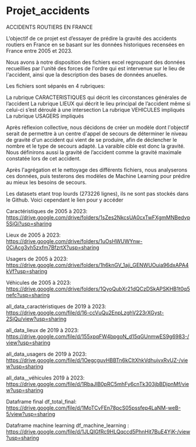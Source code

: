 # Projet_accidents
ACCIDENTS ROUTIERS EN FRANCE

L’objectif de ce projet est d’essayer de prédire la gravité des accidents routiers en France en se basant sur les données historiques recensées en France entre 2005 et 2023.

Nous avons à notre disposition des fichiers excel regroupant des données recueillies par l'unité des forces de l'ordre qui est intervenue sur le lieu de l'accident, ainsi que la description des bases de données anuelles.

Les fichiers sont séparés en 4 rubriques:

La rubrique CARACTERISTIQUES qui décrit les circonstances générales de l’accident La rubrique LIEUX qui décrit le lieu principal de l’accident même si celui-ci s’est déroulé à une intersection La rubrique VEHICULES impliqués La rubrique USAGERS impliqués

Après réflexion collective, nous décidons de créer un modèle dont l'objectif serait de permettre à un centre d'appel de secours de déterminer le niveau de gravité d'un accident qui vient de se produire, afin de déclencher le nombre et le type de secours adapté. La varaible cible est donc la gravité. Nous définirons aussi la gravité de l’accident comme la gravité maximale constatée lors de cet accident.

Après l'agrégation et le nettoyage des différents fichiers, nous analyserons ces données, puis testerons des modèles de Machine Learning pour prédire au mieux les besoins de secours.

Les datasets etant trop lourds (273226 lignes), ils ne sont pas stockés dans le Github. Voici cependant le lien pour y accéder

Caractéristiques de 2005 à 2023: https://drive.google.com/drive/folders/1sZes2NkcsUA0cxTwFXgmMNBedvp5SjGi?usp=sharing

Lieux de 2005 à 2023: https://drive.google.com/drive/folders/1uOsHWUWYnw-0CiAcg3vh5zxfm7BfzrtX?usp=sharing

Usagers de 2005 à 2023: https://drive.google.com/drive/folders/1h6knGV_1aji_GENWUOuia96dxAPA4kVf?usp=sharing

Véhicules de 2005 à 2023: https://drive.google.com/drive/folders/1QyoQubXr21dQCzDSkAPSKHB1t0q5nefc?usp=sharing

all_data_caractéristiques de 2019 à 2023: https://drive.google.com/file/d/16-ccVuQu2EnpLzghV223rXGyst-2SjQu/view?usp=sharing

all_data_lieux de 2019 à 2023: https://drive.google.com/file/d/155xpqFW4bpgoN_d15qGUnmwES9g6983-/view?usp=sharing

all_data_usagers de 2019 à 2023: https://drive.google.com/file/d/1OegcguvHBBTn6kCltXhkVdhujvxRvUZ-/view?usp=sharing

all_data__véhicules 2019 à 2023: https://drive.google.com/file/d/1RbaJlB0pRC5mhFy6cnTk303jbBDjpnMf/view?usp=sharing

Dataframe final df_total_final: https://drive.google.com/file/d/1MoTCvFEn78pcS05pssfep4LaNM-weB-5/view?usp=sharing

Dataframe machine learning df_machine_learning : https://drive.google.com/file/d/1JLQIGfRc9HLQqccd5PhnHjt7BuE4YjK-/view?usp=sharing
